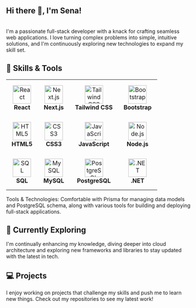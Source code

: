 ## Hi there 👋, I'm Sena!
<br/>I'm a passionate full-stack developer with a knack for crafting seamless web applications. I love turning complex problems into simple, intuitive solutions, and I'm continuously exploring new technologies to expand my skill set.<br/>
## 🚀 Skills & Tools

<table>
  <tr>
    <td align="center" style="padding: 15px;">
      <img src="https://img.shields.io/badge/React-20232A?style=for-the-badge&logo=react&logoColor=61DAFB" alt="React" height="50" /><br/>
      <b>React</b>
    </td>
    <td align="center" style="padding: 15px;">
      <img src="https://img.shields.io/badge/Next.js-000000?style=for-the-badge&logo=nextdotjs&logoColor=white" alt="Next.js" height="50" /><br/>
      <b>Next.js</b>
    </td>
    <td align="center" style="padding: 15px;">
      <img src="https://img.shields.io/badge/Tailwind_CSS-38B2AC?style=for-the-badge&logo=tailwind-css&logoColor=white" alt="Tailwind CSS" height="50" /><br/>
      <b>Tailwind CSS</b>
    </td>
    <td align="center" style="padding: 15px;">
      <img src="https://img.shields.io/badge/Bootstrap-563D7C?style=for-the-badge&logo=bootstrap&logoColor=white" alt="Bootstrap" height="50" /><br/>
      <b>Bootstrap</b>
    </td>
  </tr>
  <tr>
    <td align="center" style="padding: 15px;">
      <img src="https://img.shields.io/badge/HTML5-E34F26?style=for-the-badge&logo=html5&logoColor=white" alt="HTML5" height="50" /><br/>
      <b>HTML5</b>
    </td>
    <td align="center" style="padding: 15px;">
      <img src="https://img.shields.io/badge/CSS3-1572B6?style=for-the-badge&logo=css3&logoColor=white" alt="CSS3" height="50" /><br/>
      <b>CSS3</b>
    </td>
    <td align="center" style="padding: 15px;">
      <img src="https://img.shields.io/badge/JavaScript-F7DF1E?style=for-the-badge&logo=javascript&logoColor=black" alt="JavaScript" height="50" /><br/>
      <b>JavaScript</b>
    </td>
    <td align="center" style="padding: 15px;">
      <img src="https://img.shields.io/badge/Node.js-339933?style=for-the-badge&logo=nodedotjs&logoColor=white" alt="Node.js" height="50" /><br/>
      <b>Node.js</b>
    </td>
  </tr>
  <tr>
    <td align="center" style="padding: 15px;">
      <img src="https://img.shields.io/badge/SQL-4479A1?style=for-the-badge&logo=mysql&logoColor=white" alt="SQL" height="50" /><br/>
      <b>SQL</b>
    </td>
    <td align="center" style="padding: 15px;">
      <img src="https://img.shields.io/badge/MySQL-4479A1?style=for-the-badge&logo=mysql&logoColor=white" alt="MySQL" height="50" /><br/>
      <b>MySQL</b>
    </td>
    <td align="center" style="padding: 15px;">
      <img src="https://img.shields.io/badge/PostgreSQL-336791?style=for-the-badge&logo=postgresql&logoColor=white" alt="PostgreSQL" height="50" /><br/>
      <b>PostgreSQL</b>
    </td>
    <td align="center" style="padding: 15px;">
      <img src="https://img.shields.io/badge/.NET-512BD4?style=for-the-badge&logo=dotnet&logoColor=white" alt=".NET" height="50" /><br/>
      <b>.NET</b>
    </td>
  </tr>
</table>

Tools & Technologies: Comfortable with Prisma for managing data models and PostgreSQL schema, along with various tools for building and deploying full-stack applications.<br/>
## 🌱 Currently Exploring<br/>
I'm continually enhancing my knowledge, diving deeper into cloud architecture and exploring new frameworks and libraries to stay updated with the latest in tech.<br/>
## 💻 Projects<br/>
I enjoy working on projects that challenge my skills and push me to learn new things. Check out my repositories to see my latest work!
